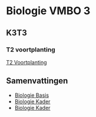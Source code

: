 # Biologie VMBO 3

## K3T3
### T2 voortplanting
[T2 Voortplanting](themas/K3T3voorplanting.md)

## Samenvattingen
- [Biologie Basis](samenvattingen/b/OTO_B3B4.pdf)
- [Biologie Kader](samenvattingen/k/SV3K4K.pdf)
- [Biologie Kader](samenvattingen/tl/SV3T4T.pdf)



